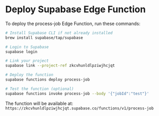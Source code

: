 # Deploy Supabase Edge Function

To deploy the process-job Edge Function, run these commands:

```bash
# Install Supabase CLI if not already installed
brew install supabase/tap/supabase

# Login to Supabase
supabase login

# Link your project
supabase link --project-ref zkcvhunldlpziwjhcjqt

# Deploy the function
supabase functions deploy process-job

# Test the function (optional)
supabase functions invoke process-job --body '{"jobId":"test"}'
```

The function will be available at:
`https://zkcvhunldlpziwjhcjqt.supabase.co/functions/v1/process-job`